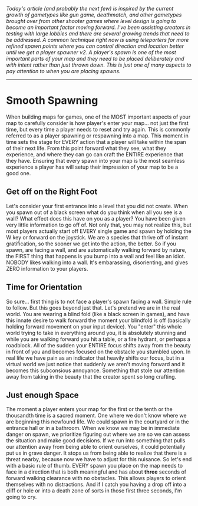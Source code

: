 _Today's article (and probably the next few) is inspired by the current growth
of gametypes like gun game, deathmatch, and other gametypes brought over from
other shooter games where level design is going to become an important factor
moving forward. I've been assisting creators in testing with large lobbies and
there are several growing trends that need to be addressed. A common technique
right now is using teleporters for more refined spawn points where you can
control direction and location better until we get a player spawner v2. A
player's spawn is one of the most important parts of your map and they need to
be placed deliberately and with intent rather than just thrown down. This is
just one of many aspects to pay attention to when you are placing spawns._

---

# Smooth Spawning

When building maps for games, one of the MOST important aspects of your map to
carefully consider is how player's enter your map... not just the first time,
but every time a player needs to reset and try again. This is commonly referred
to as a player spawning or respawning into a map. This moment in time sets the
stage for EVERY action that a player will take within the span of their next
life. From this point forward what they see, what they experience, and where
they can go can craft the ENTIRE experience that they have. Ensuring that every
spawn into your map is the most seamless experience a player has will setup
their impression of your map to be a good one.

## Get off on the Right Foot

Let's consider your first entrance into a level that you did not create. When
you spawn out of a black screen what do you think when all you see is a wall?
What effect does this have on you as a player? You have been given very little
information to go off of. Not only that, you may not realize this, but most
players actually start off EVERY single game and spawn by holding the W key or
forward on the joystick. We are a species that thrive off of instant
gratification, so the sooner we get into the action, the better. So if you
spawn, are facing a wall, and are automatically walking forward by nature, the
FIRST thing that happens is you bump into a wall and feel like an idiot. NOBODY
likes walking into a wall. It's embarassing, disorienting, and gives ZERO
information to your players.

## Time for Orientation

So sure... first thing is to not face a player's spawn facing a wall. Simple
rule to follow. But this goes beyond just that. Let's pretend we are in the real
world. You are wearing a blind fold (like a black screen in games), and have
this innate desire to walk forward the moment your blindfold is off (basically
holding forward movement on your input device). You "enter" this whole world
trying to take in everything around you, it is absolutely stunning and while you
are walking forward you hit a table, or a fire hydrant, or perhaps a roadblock.
All of the sudden your ENTIRE focus shifts away from the beauty in front of you
and becomes focused on the obstacle you stumbled upon. In real life we have pain
as an indicator that heavily shifts our focus, but in a virtual world we just
notice that suddenly we aren't moving forward and it becomes this subconsious
annoyance. Something that stole our attention away from taking in the beauty
that the creator spent so long crafting.

## Just enough Space

The moment a player enters your map for the first or the tenth or the thousandth
time is a sacred moment. One where we don't know where we are beginning this
newfound life. We could spawn in the courtyard or in the entrance hall or in a
bathroom. When we know we may be in immediate danger on spawn, we prioritize
figuring out where we are so we can assess the situation and make good
decisions. If we run into something that pulls our attention away from being
able to orient ourselves, it could potentially put us in grave danger. It stops
us from being able to realize that there is a threat nearby, because now we have
to adjust for this nuisance. So let's end with a basic rule of thumb. EVERY
spawn you place on the map needs to face in a direction that is both meaningful
and has about **three** seconds of forward walking clearance with no obstacles.
This allows players to orient themselves with no distractions. And if I catch
you having a drop off into a cliff or hole or into a death zone of sorts in
those first three seconds, I'm going to cry.
